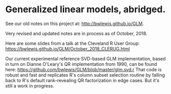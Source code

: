 Generalized linear models, abridged.
===============

See our old notes on this project at: http://bwlewis.github.io/GLM.

Very revised and updated notes are in process as of October, 2018.


Here are some slides from a talk at the Cleveland R User Group: https://bwlewis.github.io/GLM/October_2018_CLERUG.html

Our current experimental reference SVD-based GLM implementation, based in turn
on Dianne O'Leary's QR implementation from 1990, can be found here:
https://github.com/bwlewis/GLM/blob/master/glm.svd.r That code is robust and
fast and replicates R's column subset selection routine by falling back to R's
default rank-revealing QR factorization in edge cases. But it's still a work in
progress.
